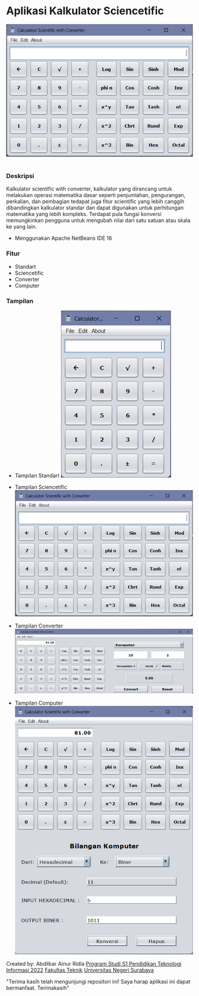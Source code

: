 # Aplikasi Kalkulator Sciencetific
![alt text](https://github.com/AbdilbarAR/Aplikasi-Kalkulator-Sciencetific-NEATBEANS/blob/main/Readme%20asset/Screenshot%202024-06-01%20201758.png?raw=true)

#
### Deskripsi
Kalkulator scientific with converter, kalkulator yang dirancang untuk melakukan operasi 
matematika dasar seperti penjumlahan, pengurangan, perkalian, dan pembagian tedapat juga 
fitur scientific yang lebih canggih dibandingkan kalkulator standar dan dapat digunakan 
untuk perhitungan matematika yang lebih kompleks. Terdapat pula fungsi konversi 
memungkinkan pengguna untuk mengubah nilai dari satu satuan atau skala ke yang lain.
- Menggunakan Apache NetBeans IDE 16

### Fitur
- Standart
- Sciencetific
- Converter
- Computer

### Tampilan
- Tampilan Standart
![alt text](https://github.com/AbdilbarAR/Aplikasi-Kalkulator-Sciencetific-NEATBEANS/blob/main/Readme%20asset/Screenshot%202024-06-01%20201713.png?raw=true)







- Tampilan Sciencetific
![alt text](https://github.com/AbdilbarAR/Aplikasi-Kalkulator-Sciencetific-NEATBEANS/blob/main/Readme%20asset/Screenshot%202024-06-01%20201758.png?raw=true)

- Tampilan Converter
![alt text](https://github.com/AbdilbarAR/Aplikasi-Kalkulator-Sciencetific-NEATBEANS/blob/main/Readme%20asset/Screenshot%202024-06-01%20201937.png?raw=true)

- Tampilan Computer
![alt text](https://github.com/AbdilbarAR/Aplikasi-Kalkulator-Sciencetific-NEATBEANS/blob/main/Readme%20asset/Screenshot%202024-06-01%20202051.png?raw=true)

Created by: Abdilbar Ainur Ridla
[Program Studi S1 Pendidikan Teknologi Informasi 2022](https://pendidikan-ti.ft.unesa.ac.id) [Fakultas Teknik](https://ft.unesa.ac.id) [Universitas Negeri Surabaya](https://www.unesa.ac.id/)

"Terima kasih telah mengunjungi repositori ini! Saya harap aplikasi ini dapat bermanfaat. Terimakasih"
